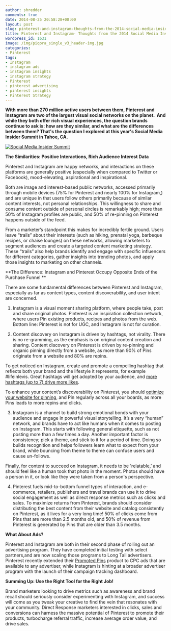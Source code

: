 ```yaml
---
author: shredder
comments: true
date: 2014-08-25 20:58:28+00:00
layout: post
slug: pinterest-and-instagram-thoughts-from-the-2014-social-media-insider-summit
title: Pinterest and Instagram- Thoughts from the 2014 Social Media Insider Summit
wordpress_id: 1631
image: /img/piqora_single_v3_header-img.jpg
categories:
- Pinterest
tags:
- Instagram
- instagram ads
- instagram insights
- instagram strategy
- Pinterest
- pinterest advertising
- pinterest insights
- Pinterest Strategy
---
```


**With more than 270 million active users between them, Pinterest and Instagram are two of the largest visual social networks on the planet.  And while they both offer rich visual experiences, the question brands continue to ask is: how are they similar, and what are the differences between them? That's the question I explored at this year's Social Media Insider Summit in Tahoe, CA.**

[![Social Media Insider Summit](http://blog.piqora.com/wp-content/uploads/2014/08/SM-Insider-Summit.jpg)](http://blog.piqora.com/wp-content/uploads/2014/08/SM-Insider-Summit.jpg)

**The Similarities: Positive Interactions, Rich Audience Interest Data**

Pinterest and Instagram are happy networks, and interactions on these platforms are generally positive (especially when compared to Twitter or Facebook), mood-elevating, aspirational and inspirational.

Both are image and interest-based public networks, accessed primarily through mobile devices (75% for Pinterest and nearly 100% for Instagram,) and are unique in that users follow others primarily because of similar content interests, not personal relationships. This willingness to share and consume content outside of personal circles is remarkably high; more than 50% of Instagram profiles are public, and 50% of re-pinning on Pinterest happens outside of the feed.

From a marketer’s standpoint this makes for incredibly fertile ground. Users leave “trails” about their interests (such as hiking, prenatal yoga, barbeque recipes, or chaise lounges) on these networks, allowing marketers to segment audiences and create a targeted content marketing strategy. These “trails” also help brands identify and engage with specific influencers for different categories, gather insights into trending photos, and apply those insights to marketing on other channels.

**The Difference: Instagram and Pinterest Occupy Opposite Ends of the Purchase Funnel **

There are some fundamental differences between Pinterest and Instagram, especially as far as content types, content discoverability, and user intent are concerned.

1) Instagram is a visual moment sharing platform, where people take, post and share original photos. Pinterest is an inspiration collection network, where users Pin existing products, recipes and photos from the web. Bottom line: Pinterest is not for UGC, and Instagram is not for curation.

2) Content discovery on Instagram is driven by hashtags, not virality. There is no re-gramming, as the emphasis is on original content creation and sharing. Content discovery on Pinterest is driven by re-pinning and organic pinning directly from a website, as more than 90% of Pins originate from a website and 80% are repins.

To get noticed on Instagram, create and promote a compelling hashtag that reflects both your brand and the lifestyle it represents, for example #lifeinlevis. Great hashtags will get adopted by your audience, and [more hashtags (up to 7) drive more likes](http://go.piqora.com/instagram-hashtag-report.html).

To enhance your content’s discoverability on Pinterest, you should [optimize your website for pinning](http://go.piqora.com/pinterest-website-optimization.html), and Pin regularly across all your boards, as more Pins leads to more repins and clicks.

3) Instagram is a channel to build strong emotional bonds with your audience and engage in powerful visual storytelling. It’s a very “human” network, and brands have to act like humans when it comes to posting on Instagram. This starts with following general etiquette, such as not posting more than a few times a day. Another important factor is consistency; pick a theme, and stick to it for a period of time. Doing so builds recognition and helps followers learn what to expect from your brand, while bouncing from theme to theme can confuse users and cause un-follows.

Finally, for content to succeed on Instagram, it needs to be 'relatable,’ and should feel like a human took that photo in the moment. Photos should have a person in it, or look like they were taken from a person's perspective.

4) Pinterest fuels mid-to-bottom funnel types of interaction, and e-commerce, retailers, publishers and travel brands can use it to drive social engagement as well as direct response metrics such as clicks and sales. To maximize returns from Pinterest, brands should consider distributing the best content from their website and catalog consistently on Pinterest, as it lives for a very long time! 50% of clicks come from Pins that are more than 2.5 months old, and 50% of revenue from Pinterest is generated by Pins that are older than 3.5 months.

**What About Ads?**

Pinterest and Instagram are both in their second phase of rolling out an advertising program. They have completed initial testing with select partners,and are now scaling those programs to Long Tail advertisers. Pinterest recently extended their [Promoted Pins](https://ads.pinterest.com/) product to CPC ads that are available to any advertiser, while Instagram is hinting at a broader advertiser program with the launch of their campaign tracking dashboard.

**Summing Up: Use the Right Tool for the Right Job!**

Brand marketers looking to drive metrics such as awareness and brand recall should seriously consider experimenting with Instagram, and success will come as you tweak your creative to find the vein that resonates with your community. Direct Response marketers interested in clicks, sales and conversions can harness the massive potential of Pinterest to promote their products, turbocharge referral traffic, increase average order value, and drive sales.


